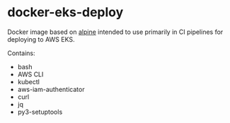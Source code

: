 # docker-eks-deploy
Docker image based on [alpine](https://hub.docker.com/_/alpine) intended to use primarily in CI pipelines for deploying to AWS EKS.

Contains:
- bash
- AWS CLI
- kubectl
- aws-iam-authenticator
- curl
- jq
- py3-setuptools
